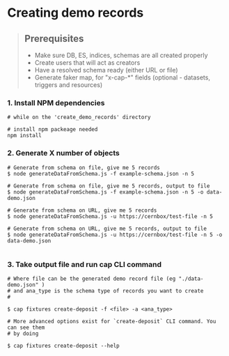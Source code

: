 # Creating demo records

> ## Prerequisites
> - Make sure DB, ES, indices, schemas are all created properly
> - Create users that will act as creators
> - Have a resolved schema ready (either URL or file)
> - Generate faker map, for "x-cap-*" fields (optional - datasets, triggers and resources)
>
>



### 1. Install NPM dependencies
```
# while on the 'create_demo_records' directory

# install npm packeage needed
npm install
```

### 2. Generate X number of <schema> objects
```
# Generate from schema on file, give me 5 records
$ node generateDataFromSchema.js -f example-schema.json -n 5

# Generate from schema on file, give me 5 records, output to file
$ node generateDataFromSchema.js -f example-schema.json -n 5 -o data-demo.json

# Generate from schema on URL, give me 5 records
$ node generateDataFromSchema.js -u https://cernbox/test-file -n 5

# Generate from schema on URL, give me 5 records, output to file
$ node generateDataFromSchema.js -u https://cernbox/test-file -n 5 -o data-demo.json


```

### 3. Take output file and run cap CLI command

```
# Where file can be the generated demo record file (eg "./data-demo.json" )
# and ana_type is the schema type of records you want to create 
# 

$ cap fixtures create-deposit -f <file> -a <ana_type>

# More advanced options exist for `create-deposit` CLI command. You can see them 
# by doing

$ cap fixtures create-deposit --help

```

